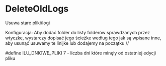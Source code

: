 # DeleteOldLogs
Usuwa stare pliki/logi

Konfiguracja:
Aby dodać folder do listy folderów sprawdzanych przez wtyczke, wystarczy dopisać jego ścieżke według tego jak są wpisane inne, aby usunąć usuwamy te linijke lub dodajemy na początku //

#define ILU_DNIOWE_PLIKI 7 - liczba dni które minęły od ostatniej edycji pliku